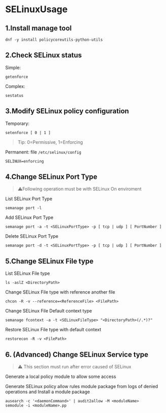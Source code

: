 # SELinuxUsage

## 1.Install manage tool

```
dnf -y install policycoreutils-python-utils
```

## 2.Check SELinux status

Simple:
```
getenforce
```

Complex:
```
sestatus
```

## 3.Modify SELinux policy configuration

Temporary:
```
setenforce [ 0 | 1 ]
```

>Tip: 0=Permissive, 1=Enforcing

Permanent:
file `/etc/selinux/config`
```
SELINUX=enforcing
```

## 4.Change SELinux Port Type

>:warning:Following operation must be with SELinux On enviroment

List SELinux Port Type
```
semanage port -l
```

Add SELinux Port Type

```
semanage port -a -t <SELinuxPortType> -p [ tcp | udp ] [ PortNumber ]
```

Delete SELinux Port Type
```
semanage port -d -t <SELinuxPortType> -p [ tcp | udp ] [ PortNumber ]
```

## 5.Change SELinux File type

List SELinux File type
```
ls -aslZ <DirectoryPath>
```

Change SELinux File type with reference another file
```
chcon -R -v --reference=<ReferenceFile> <FilePath>
```

Change SELinux File Default context type
```
semanage fcontext -a -t <SELinuxFileType> "<DirectoryPath>(/.*)?"
```

Restore SELinux File type with default context
```
restorecon -R -v <FilePath>
```

## 6. (Advanced) Change SELinux Service type
>:warning: This section must run after error caused of SELinux

Generate a local policy module to allow some access

Generate SELinux policy allow rules module package from logs of denied operations and Install a module package
```
ausearch -c '<daemonCommand>' | audit2allow -M <moduleName>
semodule -i <moduleName>.pp
```
